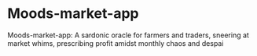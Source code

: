 # Moods-market-app
Moods-market-app: A sardonic oracle for farmers and traders, sneering at market whims, prescribing profit amidst monthly chaos and despai
